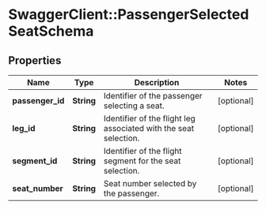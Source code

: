 # SwaggerClient::PassengerSelectedSeatSchema

## Properties
Name | Type | Description | Notes
------------ | ------------- | ------------- | -------------
**passenger_id** | **String** | Identifier of the passenger selecting a seat. | [optional] 
**leg_id** | **String** | Identifier of the flight leg associated with the seat selection. | [optional] 
**segment_id** | **String** | Identifier of the flight segment for the seat selection. | [optional] 
**seat_number** | **String** | Seat number selected by the passenger. | [optional] 


